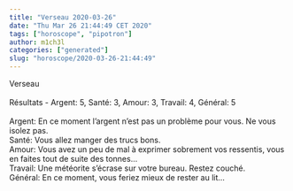 ```yaml
---
title: "Verseau 2020-03-26"
date: "Thu Mar 26 21:44:49 CET 2020"
tags: ["horoscope", "pipotron"]
author: m1ch3l
categories: ["generated"]
slug: "horoscope/2020-03-26-21:44:49"
---
```


Verseau<br>
<br>
Résultats - Argent: 5, Santé: 3, Amour: 3, Travail: 4, Général: 5<br>
<br>
Argent:  En ce moment l’argent n’est pas un problème pour vous. Ne vous isolez pas.<br>
Santé:   Vous allez manger des trucs bons. <br>
Amour:   Vous avez un peu de mal à exprimer sobrement vos ressentis, vous en faites tout de suite des tonnes... <br>
Travail: Une météorite s’écrase sur votre bureau. Restez couché.<br>
Général: En ce moment, vous feriez mieux de rester au lit...<br>
